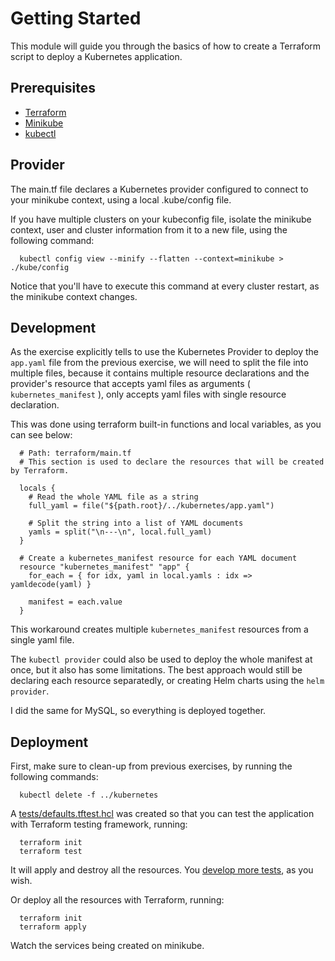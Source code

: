 # Getting Started

This module will guide you through the basics of how to create a Terraform script to deploy a Kubernetes application.

## Prerequisites

- [Terraform](https://www.terraform.io/downloads.html)
- [Minikube](https://minikube.sigs.k8s.io/docs/start/)
- [kubectl](https://kubernetes.io/docs/tasks/tools/)

## Provider

The main.tf file declares a Kubernetes provider configured to connect to your minikube context, using a local .kube/config file.

If you have multiple clusters on your kubeconfig file, isolate the minikube context, user and cluster information from it to a new file, using the following command:

```
  kubectl config view --minify --flatten --context=minikube > ./kube/config
```

Notice that you'll have to execute this command at every cluster restart, as the minikube context changes.

## Development

As the exercise explicitly tells to use the Kubernetes Provider to deploy the `app.yaml` file from the previous exercise, we will need to split the file into multiple files, because it contains multiple resource declarations and the provider's resource that accepts yaml files as arguments ( `kubernetes_manifest` ), only accepts yaml files with single resource declaration. 

This was done using terraform built-in functions and local variables, as you can see below:

```
  # Path: terraform/main.tf
  # This section is used to declare the resources that will be created by Terraform.

  locals {
    # Read the whole YAML file as a string
    full_yaml = file("${path.root}/../kubernetes/app.yaml")

    # Split the string into a list of YAML documents
    yamls = split("\n---\n", local.full_yaml)
  }

  # Create a kubernetes_manifest resource for each YAML document
  resource "kubernetes_manifest" "app" {
    for_each = { for idx, yaml in local.yamls : idx => yamldecode(yaml) }

    manifest = each.value
  }
```

This workaround creates multiple `kubernetes_manifest` resources from a single yaml file.

The `kubectl provider` could also be used to deploy the whole manifest at once, but it also has some limitations. The best approach would still be declaring each resource separatedly, or creating Helm charts using the `helm provider`.

I did the same for MySQL, so everything is deployed together.

## Deployment

First, make sure to clean-up from previous exercises, by running the following commands:

```
  kubectl delete -f ../kubernetes
```

A [tests/defaults.tftest.hcl](tests/defaults.tftest.hcl) was created so that you can test the application with Terraform testing framework, running: 
  
  ```
    terraform init
    terraform test
  ```

It will apply and destroy all the resources. You [develop more tests](https://developer.hashicorp.com/terraform/tutorials/configuration-language/test), as you wish.

Or deploy all the resources with Terraform, running:

```
  terraform init
  terraform apply
```

Watch the services being created on minikube.